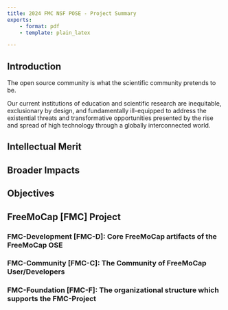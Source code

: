 ```yaml
---
title: 2024 FMC NSF POSE - Project Summary
exports: 
    - format: pdf
    - template: plain_latex

---
```




## Introduction

The open source community is what the scientific community pretends to be. 

Our current institutions of education and scientific research are inequitable, exclusionary by design, and fundamentally ill-equipped to address the existential threats and transformative opportunities presented by the rise and spread of high technology through a globally interconnected world.


## Intellectual Merit

## Broader Impacts

## Objectives
## FreeMoCap [FMC] Project 
### FMC-Development [FMC-D]: Core FreeMoCap artifacts of the FreeMoCap OSE
### FMC-Community [FMC-C]: The Community of FreeMoCap User/Developers
### FMC-Foundation [FMC-F]: The organizational structure which supports the FMC-Project
